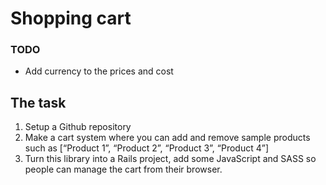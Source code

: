 # Shopping cart

### TODO

* Add currency to the prices and cost

## The task

1. Setup a Github repository
1. Make a cart system where you can add and remove sample products such as
[“Product 1”, “Product 2”, “Product 3”, “Product 4”]
1. Turn this library into a Rails project, add some JavaScript and SASS so people can manage the cart from their browser.
